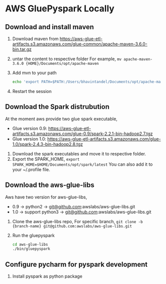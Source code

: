 # AWS GluePyspark Locally

## Download and install maven

1. Download maven from <https://aws-glue-etl-artifacts.s3.amazonaws.com/glue-common/apache-maven-3.6.0-bin.tar.gz>
2. untar the content to respective folder
   For example, `mv apache-maven-3.6.0 {HOME}/Documents/opt/apache-maven`
3. Add mvn to your path

    ```bash
    echo 'export PATH=$PATH:/Users/bhavintandel/Documents/opt/apache-maven/bin' >> ~/.profile
    ```

4. Restart the session

## Download the Spark distrubution

At the moment aws provide two glue spark executable,

* Glue version 0.9: <https://aws-glue-etl-artifacts.s3.amazonaws.com/glue-0.9/spark-2.2.1-bin-hadoop2.7.tgz>
* Glue version 1.0: <https://aws-glue-etl-artifacts.s3.amazonaws.com/glue-1.0/spark-2.4.3-bin-hadoop2.8.tgz>

 1. Download the spark executables and move it to respective folder.
 2. Export the SPARK_HOME,
 `export SPARK_HOME=$HOME/Documents/opt/spark/latest`
  You can also add it to your ~/.profile file.

## Download the aws-glue-libs

Aws have two version for aws-glue-libs,

* 0.9 -> python2 -> git@github.com:awslabs/aws-glue-libs.git 
* 1.0 -> support python3 -> git@github.com:awslabs/aws-glue-libs.git

1. Clone the aws-glue-libs repo,
  For specific branch, 
  `git clone -b {branch-name} git@github.com:awslabs/aws-glue-libs.git`
2. Run the gluepyspark

    ```bash
    cd aws-glue-libs
    ./bin/gluepyspark
    ```

## Configure pycharm for pyspark development

1. Install pyspark as python package

